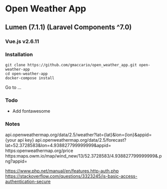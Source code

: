 # Open Weather App

## Lumen (7.1.1) (Laravel Components ^7.0)
### Vue.js v2.6.11

### Installation
```
git clone https://github.com/gmaccario/open_weather_app.git open-weather-app
cd open-weather-app
docker-compose install
```

Go to ...

### Todo
* Add fontawesome

### Notes
api.openweathermap.org/data/2.5/weather?lat={lat}&lon={lon}&appid={your api key}
api.openweathermap.org/data/2.5/forecast?lat=52.3728583&lon=4.938827799999999&appid=<app-id>
https:openweathermap.org/price
https:maps.owm.io/map/wind_new/13/52.3728583/4.938827799999999&.png?appid=<app-id>

https://www.php.net/manual/en/features.http-auth.php
https://stackoverflow.com/questions/3323245/is-basic-access-authentication-secure
